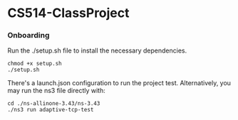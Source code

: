 # CS514-ClassProject

### Onboarding

Run the ./setup.sh file to install the necessary dependencies.

```
chmod +x setup.sh
./setup.sh
```

There's a launch.json configuration to run the project test.
Alternatively, you may run the ns3 file directly with:

```
cd ./ns-allinone-3.43/ns-3.43
./ns3 run adaptive-tcp-test
```